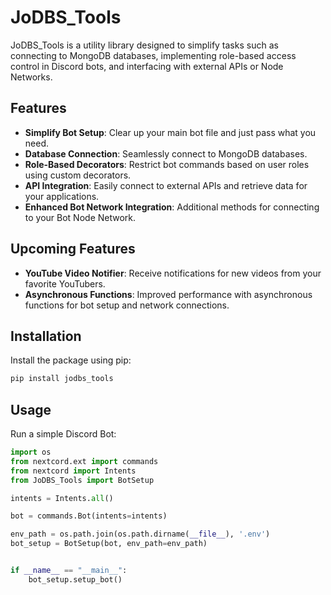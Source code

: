 # JoDBS_Tools

JoDBS_Tools is a utility library designed to simplify tasks such as connecting to MongoDB databases, implementing role-based access control in Discord bots, and interfacing with external APIs or Node Networks.

## Features

- **Simplify Bot Setup**: Clear up your main bot file and just pass what you need.
- **Database Connection**: Seamlessly connect to MongoDB databases.
- **Role-Based Decorators**: Restrict bot commands based on user roles using custom decorators.
- **API Integration**: Easily connect to external APIs and retrieve data for your applications.
- **Enhanced Bot Network Integration**: Additional methods for connecting to your Bot Node Network.

## Upcoming Features

- **YouTube Video Notifier**: Receive notifications for new videos from your favorite YouTubers.
- **Asynchronous Functions**: Improved performance with asynchronous functions for bot setup and network connections.

## Installation

Install the package using pip:

```sh
pip install jodbs_tools
```

## Usage

Run a simple Discord Bot:

```python
import os
from nextcord.ext import commands
from nextcord import Intents
from JoDBS_Tools import BotSetup

intents = Intents.all()

bot = commands.Bot(intents=intents)

env_path = os.path.join(os.path.dirname(__file__), '.env')
bot_setup = BotSetup(bot, env_path=env_path)


if __name__ == "__main__":
    bot_setup.setup_bot()
```
